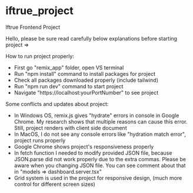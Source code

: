 # iftrue_project
Iftrue Frontend Project

Hello, please be sure read carefully below explanations before starting project =>

How to run project properly:

- First go "remix_app" folder, open VS terminal
- Run "npm install" command to install packages for project
- Check all packages downloaded properly (include tailwind)
- Run "npm run dev" command to start project
- Navigate "https://localhost:yourPortNumber" to see project

Some conflicts and updates about project:

- In Windows OS, remix.js gives "hydrate" errors in console in Google Chrome. My research shows that multiple reasons can cause this error. Still, project renders with client side document
- In MacOS, I do not see any console errors like "hydration match error", project runs properly
- Google Chrome shows project's responsiveness properly
- In fetch function I needed to modify provided JSON file, because JSON.parse did not work properly due to the extra commas. Please be aware when you changing JSON file. You can see comment about that in "models => dashboard.server.tsx"
- Grid system is used in the project for responsive design, (much more control for different screen sizes)
